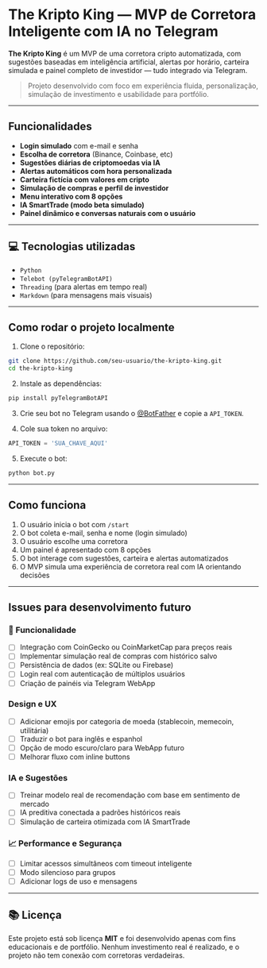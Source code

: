 #  The Kripto King — MVP de Corretora Inteligente com IA no Telegram

**The Kripto King** é um MVP de uma corretora cripto automatizada, com sugestões baseadas em inteligência artificial, alertas por horário, carteira simulada e painel completo de investidor — tudo integrado via Telegram.

>  Projeto desenvolvido com foco em experiência fluida, personalização, simulação de investimento e usabilidade para portfólio.

---

##  Funcionalidades

* **Login simulado** com e-mail e senha
* **Escolha de corretora** (Binance, Coinbase, etc)
* **Sugestões diárias de criptomoedas via IA**
* **Alertas automáticos com hora personalizada**
* **Carteira fictícia com valores em cripto**
* **Simulação de compras e perfil de investidor**
* **Menu interativo com 8 opções**
* **IA SmartTrade (modo beta simulado)**
* **Painel dinâmico e conversas naturais com o usuário**

---

## 💻 Tecnologias utilizadas

* `Python`
* `Telebot (pyTelegramBotAPI)`
* `Threading` (para alertas em tempo real)
* `Markdown` (para mensagens mais visuais)

---

##  Como rodar o projeto localmente

1. Clone o repositório:

```bash
git clone https://github.com/seu-usuario/the-kripto-king.git
cd the-kripto-king
```

2. Instale as dependências:

```bash
pip install pyTelegramBotAPI
```

3. Crie seu bot no Telegram usando o [@BotFather](https://t.me/BotFather) e copie a `API_TOKEN`.

4. Cole sua token no arquivo:

```python
API_TOKEN = 'SUA_CHAVE_AQUI'
```

5. Execute o bot:

```bash
python bot.py
```

---

##  Como funciona

1. O usuário inicia o bot com `/start`
2. O bot coleta e-mail, senha e nome (login simulado)
3. O usuário escolhe uma corretora
4. Um painel é apresentado com 8 opções
5. O bot interage com sugestões, carteira e alertas automatizados
6. O MVP simula uma experiência de corretora real com IA orientando decisões

---

##  Issues para desenvolvimento futuro

### 📌 Funcionalidade

* [ ] Integração com CoinGecko ou CoinMarketCap para preços reais
* [ ] Implementar simulação real de compras com histórico salvo
* [ ] Persistência de dados (ex: SQLite ou Firebase)
* [ ] Login real com autenticação de múltiplos usuários
* [ ] Criação de painéis via Telegram WebApp

###  Design e UX

* [ ] Adicionar emojis por categoria de moeda (stablecoin, memecoin, utilitária)
* [ ] Traduzir o bot para inglês e espanhol
* [ ] Opção de modo escuro/claro para WebApp futuro
* [ ] Melhorar fluxo com inline buttons

###  IA e Sugestões

* [ ] Treinar modelo real de recomendação com base em sentimento de mercado
* [ ] IA preditiva conectada a padrões históricos reais
* [ ] Simulação de carteira otimizada com IA SmartTrade

### 📈 Performance e Segurança

* [ ] Limitar acessos simultâneos com timeout inteligente
* [ ] Modo silencioso para grupos
* [ ] Adicionar logs de uso e mensagens

---

## 📚 Licença

Este projeto está sob licença **MIT** e foi desenvolvido apenas com fins educacionais e de portfólio. Nenhum investimento real é realizado, e o projeto não tem conexão com corretoras verdadeiras.
